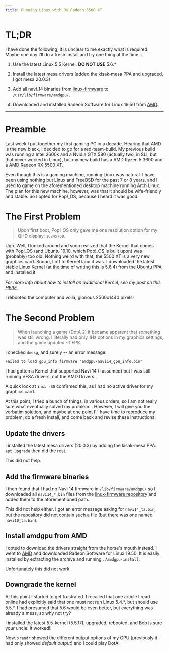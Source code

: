 ```yaml
---
title: Running Linux with RX Radeon 5500 XT
---
```


# TL;DR

I have done the following, it is unclear to me exactly what is required. Maybe
one day I'll do a fresh install and try one thing at the time...

1) Use the latest Linux 5.5 Kernel. **DO NOT USE** 5.6.\*

2) Install the latest mesa drivers (added the kisak-mesa PPA and upgraded, I got
mesa 20.0.3)

3) Add all navi_14 binaries from
[linux-firmware](https://git.kernel.org/pub/scm/linux/kernel/git/firmware/linux-firmware.git/tree/amdgpu)
to `/usr/lib/firmware/amdgpu/`.

4) Downloaded and installed Radeon Software for Linux 19.50 from
[AMD](https://www.amd.com/en/support/kb/release-notes/rn-amdgpu-unified-linux).

---

# Preamble

Last week I put together my first gaming PC in a decade. Hearing that AMD is the
new black, I decided to go for a red-team-build. My previous build was running a
Intel 2600k and a Nvidia GTX 580 (actually two, in SLI, but that never worked in
Linux), but my new build has a AMD Ryzen 5 3600 and a AMD Radeon RX 5500 XT.

Even though this is a gaming machine, running Linux was natural. I have been
using nothing but Linux and FreeBSD for the past 7 or 8 years, and I used to
game on the aforementioned desktop machine running Arch Linux. The plan for this
new machine, however, was that it should be wife-friendly and stable. So I opted
for Pop!_OS, because I heard it was good.

# The First Problem

 > Upon first boot, Pop!_OS only gave me one resolution option for my QHD
 > display: `1024x768`.

Ugh. Well, I looked around and soon realized that the Kernel that comes with
Pop!_OS (and Ubuntu 19.10, which Pop!_OS is built upon) was (probably) too old.
Nothing weird with that, the 5500 XT is a very new graphics card. Soooo, I off
to Kernel land it was. I downloaded the latest stable Linux Kernel (at the time
of writing this is 5.6.4) from the [Ubuntu
PPA](https://kernel.ubuntu.com/~kernel-ppa/mainline/) and installed it.

*For more info about how to install an additional Kernel, see my post on this
[HERE]({{site.url}}/_posts/2020-04-15-upgrade-linux-kernel.md).*

I rebooted the computer and voilà, glorious 2560x1440 pixels!

# The Second Problem

 > When launching a game (DotA 2) it became apparent that something was
 > still wrong. I literally had only 1Hz options in my graphics settings, and
 > the game updated ~1 FPS.

I checked `dmesg`, and surely -- an error message:

```
Failed to load gpu_info firmware "amdgpu/navi14_gpu_info.bin"
```

I had gotten a Kernel that supported Navi 14 (I assumed) but I was still running
VESA drivers, not the AMD Drivers.

A quick look at `inxi -SG` confirmed this, as I had no active driver for my
graphics card.

At this point, I tried a bunch of things, in various orders, so I am not really
sure what eventually solved my problem... However, I will give you the verbatim
solution, and maybe at one point I'll have time to reproduce my problem, do a
fresh install, and come back and revise these instructions.

## Update the drivers

I installed the latest mesa drivers (20.0.3) by adding the kisak-mesa PPA. `apt
upgrade` then did the rest.

This did not help.

## Add the firmware binaries

I then found that I had no Navi 14 firmware in `/lib/firmware/amdgpu/` so I
downloaded all `navi14_*.bin` files from the [linux-firmware
repository](https://www.amd.com/en/support/kb/release-notes/rn-amdgpu-unified-linux)
and added them to the aforementioned path.

This did not help either. I got an error message asking for `navi14_ta.bin`, but
the repository did not contain such a file (but there was one named
`navi10_ta.bin`).

## Install amdgpu from AMD

I opted to download the drivers straight from the horse's mouth instead. I went
to
[AMD](https://www.amd.com/en/support/kb/release-notes/rn-amdgpu-unified-linux)
and downloaded Radeon Software for Linux 19.50. It is easily installed by
extracting the archive and running `./amdgpu-install`.

Unfortunately this did not work.

## Downgrade the kernel

At this point I started to get frustrated. I recalled that one article I read
online had explicitly said that one must not run Linux 5.4.\*, but should use
5.5.\*. I had presumed that 5.6 would be even better, but everything was already
a mess, so why not try?

I installed the latest 5.5-kernel (5.5.17), upgraded, rebooted, and Bob is sure
your uncle. It worked!!

Now, `xrandr` showed the different output options of my GPU (previously it had
only showed *default output*) and I could play DotA!
